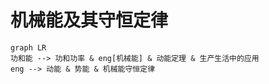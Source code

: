 # 机械能及其守恒定律

```mermaid
graph LR
功和能 --> 功和功率 & eng[机械能] & 动能定理 & 生产生活中的应用
eng --> 动能 & 势能 & 机械能守恒定律
```
